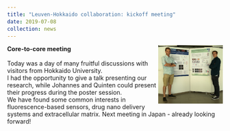 ```yaml
---
title: "Leuven-Hokkaido collaboration: kickoff meeting"
date: 2019-07-08
collection: news
---
```

<img src='/images/core-core.jpg' style='width: 30%' align='right'>
<b> Core-to-core meeting </b>
<br><br>
Today was a day of many fruitful discussions with visitors from Hokkaido University. <br>
I had the opportunity to give a talk presenting our research, while Johannes and Quinten could present their progress during the poster session. <br>
We have found some common interests in fluorescence-based sensors, drug nano delivery systems and extracellular matrix. Next meeting in Japan - already looking forward!
<br>
